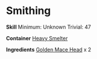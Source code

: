 <!-- TITLE: Golden Maul Head -->
<!-- SUBTITLE:  -->
# Smithing
**Skill**
Minimum: Unknown
Trivial: 47

**Container**
[Heavy Smelter](heavy-smelter)

**Ingredients**
[Golden Mace Head](golden-mace-head) x 2